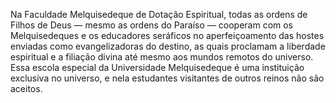 ﻿Na Faculdade Melquisedeque de Dotação Espiritual, todas as ordens de Filhos de Deus — mesmo as ordens do Paraíso — cooperam com os Melquisedeques e os educadores seráficos no aperfeiçoamento das hostes enviadas como evangelizadoras do destino, as quais proclamam a liberdade espiritual e a filiação divina até mesmo aos mundos remotos do universo. Essa escola especial da Universidade Melquisedeque é uma instituição exclusiva no universo, e nela estudantes visitantes de outros reinos não são aceitos.